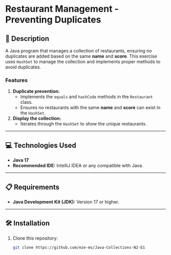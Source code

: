 # Restaurant Management - Preventing Duplicates

## 📄 Description
A Java program that manages a collection of restaurants, ensuring no duplicates are added based on the same **name** and **score**. This exercise uses `HashSet` to manage the collection and implements proper methods to avoid duplicates.

### Features
1. **Duplicate prevention:**
   - Implements the `equals` and `hashCode` methods in the `Restaurant` class.
   - Ensures no restaurants with the same **name** and **score** can exist in the `HashSet`.
2. **Display the collection:**
   - Iterates through the `HashSet` to show the unique restaurants.

---

## 💻 Technologies Used
- **Java 17**
- **Recommended IDE:** IntelliJ IDEA or any compatible with Java.

---

## 📋 Requirements
- **Java Development Kit (JDK):** Version 17 or higher.

---

## 🛠️ Installation
1. Clone this repository:
   ```bash
   git clone https://github.com/eze-ms/Java-Collections-N2-E1

